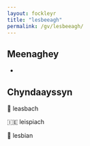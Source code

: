```yaml
---
layout: fockleyr
title: "lesbeeagh"
permalink: /gv/lesbeeagh/
---
```


## Meenaghey

-

## Chyndaayssyn

&#x1f3f4;&#xe0067;&#xe0062;&#xe0073;&#xe0063;&#xe0074;&#xe007f; leasbach

&#x1f1ee;&#x1f1ea; leispiach

&#x1f3f4;&#xe0067;&#xe0062;&#xe0065;&#xe006e;&#xe0067;&#xe007f; lesbian
